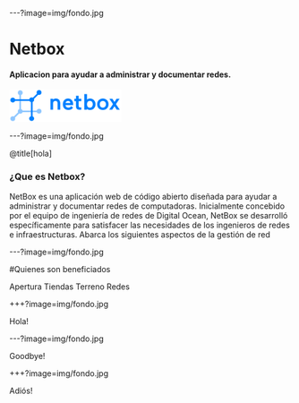 ---?image=img/fondo.jpg

# Netbox


#### Aplicacion para ayudar a administrar y documentar redes.

![Logo](logo.png)

---?image=img/fondo.jpg

@title[hola]

### ¿Que es Netbox?

 NetBox es una aplicación web de código abierto diseñada para ayudar a administrar y documentar redes de computadoras. Inicialmente concebido por el equipo de ingeniería de redes de Digital Ocean, NetBox se desarrolló específicamente para satisfacer las necesidades de los ingenieros de redes e infraestructuras. Abarca los siguientes aspectos de la gestión de red


---?image=img/fondo.jpg

#Quienes son beneficiados

Apertura
Tiendas
Terreno
Redes


+++?image=img/fondo.jpg

Hola!

---?image=img/fondo.jpg

Goodbye!

+++?image=img/fondo.jpg

Adiós!
